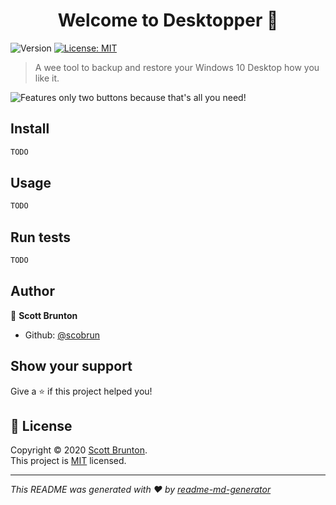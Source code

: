 <h1 align="center">Welcome to Desktopper 👋</h1>
<p>
  <img alt="Version" src="https://img.shields.io/badge/version-0.01-blue.svg?cacheSeconds=2592000" />
  <a href="https://mit-license.org/" target="_blank">
    <img alt="License: MIT" src="https://img.shields.io/badge/License-MIT-yellow.svg" />
  </a>
</p>

> A wee tool to backup and restore your Windows 10 Desktop how you like it. 

![Features only two buttons because that's all you need!](https://raw.githubusercontent.com/ScoBrun/DesktopLayoutLoader/master/preview.png)



## Install

```sh
TODO
```

## Usage

```sh
TODO
```

## Run tests

```sh
TODO
```

## Author

👤 **Scott Brunton**

* Github: [@scobrun](https://github.com/scobrun)

## Show your support

Give a ⭐️ if this project helped you!

## 📝 License

Copyright © 2020 [Scott Brunton](https://github.com/scobrun).<br />
This project is [MIT](https://mit-license.org/) licensed.

***
_This README was generated with ❤️ by [readme-md-generator](https://github.com/kefranabg/readme-md-generator)_